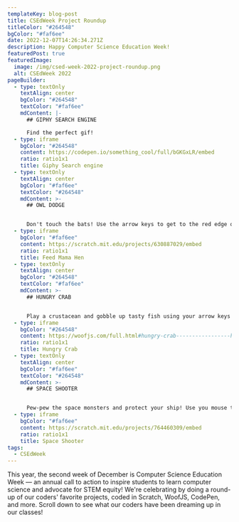 ```yaml
---
templateKey: blog-post
title: CSEdWeek Project Roundup
titleColor: "#264548"
bgColor: "#faf6ee"
date: 2022-12-07T14:26:34.271Z
description: Happy Computer Science Education Week!
featuredPost: true
featuredImage:
  image: /img/csed-week-2022-project-roundup.png
  alt: CSEdWeek 2022
pageBuilder:
  - type: textOnly
    textAlign: center
    bgColor: "#264548"
    textColor: "#faf6ee"
    mdContent: |-
      ## GIPHY SEARCH ENGINE

      Find the perfect gif!
  - type: iframe
    bgColor: "#264548"
    content: https://codepen.io/something_cool/full/bGKGxLR/embed
    ratio: ratio1x1
    title: Giphy Search engine
  - type: textOnly
    textAlign: center
    bgColor: "#faf6ee"
    textColor: "#264548"
    mdContent: >-
      ## OWL DODGE


      Don't touch the bats! Use the arrow keys to get to the red edge of the screen.
  - type: iframe
    bgColor: "#faf6ee"
    content: https://scratch.mit.edu/projects/630887029/embed
    ratio: ratio1x1
    title: Feed Mama Hen
  - type: textOnly
    textAlign: center
    bgColor: "#264548"
    textColor: "#faf6ee"
    mdContent: >-
      ## HUNGRY CRAB


      Play a crustacean and gobble up tasty fish using your arrow keys! Click anywhere on the game screen to start playing.
  - type: iframe
    bgColor: "#264548"
    content: https://woofjs.com/full.html#hungry-crab-----------------heheeheehhehehehehehee/embed
    ratio: ratio1x1
    title: Hungry Crab
  - type: textOnly
    textAlign: center
    bgColor: "#faf6ee"
    textColor: "#264548"
    mdContent: >-
      ## SPACE SHOOTER


      Pew-pew the space monsters and protect your ship! Use you mouse to point and shoot.
  - type: iframe
    bgColor: "#faf6ee"
    content: https://scratch.mit.edu/projects/764460309/embed
    ratio: ratio1x1
    title: Space Shooter
tags:
  - CSEdWeek
---
```

This year, the second week of December is Computer Science Education Week — an annual call to action to inspire students to learn computer science and advocate for STEM equity! We're celebrating by doing a round-up of our coders' favorite projects, coded in Scratch, WoofJS, CodePen, and more. Scroll down to see what our coders have been dreaming up in our classes!